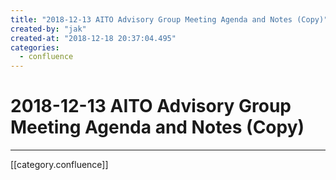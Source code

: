 ```yaml
---
title: "2018-12-13 AITO Advisory Group Meeting Agenda and Notes (Copy)"
created-by: "jak"
created-at: "2018-12-18 20:37:04.495"
categories:
  - confluence
---
```


# 2018-12-13 AITO Advisory Group Meeting Agenda and Notes (Copy)


---

[[category.confluence]]
